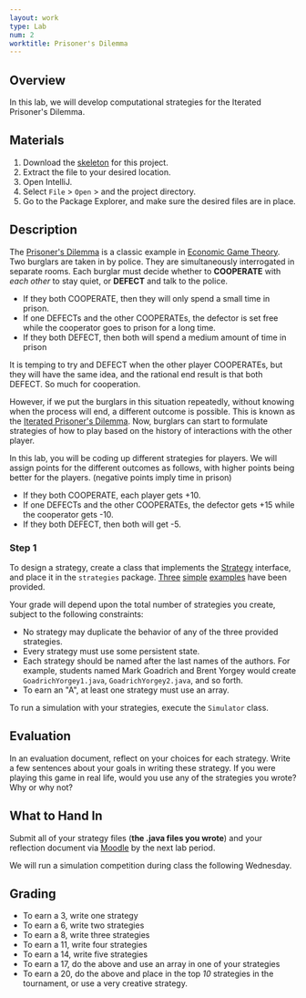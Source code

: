 ```yaml
---
layout: work
type: Lab
num: 2
worktitle: Prisoner's Dilemma
---
```


## Overview

In this lab, we will develop computational strategies for the Iterated
Prisoner's Dilemma.

## Materials


1.  Download the [skeleton](../code/151-prisoner.zip) for this project.
2.  Extract the file to your desired location.
3.  Open IntelliJ.
4.  Select `File` \> `Open` \> and the project directory.
5.  Go to the Package Explorer, and make sure the desired files are in
    place.

## Description

The [Prisoner's
Dilemma](https://en.wikipedia.org/wiki/Prisoner's_dilemma) is a classic
example in [Economic Game
Theory](https://en.wikipedia.org/wiki/Game_theory). Two burglars are
taken in by police. They are simultaneously interrogated in separate
rooms. Each burglar must decide whether to **COOPERATE** with *each
other* to stay quiet, or **DEFECT** and talk to the police.

-   If they both COOPERATE, then they will only spend a small time in
    prison.
-   If one DEFECTs and the other COOPERATEs, the defector is set free
    while the cooperator goes to prison for a long time.
-   If they both DEFECT, then both will spend a medium amount of time in
    prison

It is temping to try and DEFECT when the other player COOPERATEs, but
they will have the same idea, and the rational end result is that both
DEFECT. So much for cooperation.

However, if we put the burglars in this situation repeatedly, without
knowing when the process will end, a different outcome is possible. This
is known as the [Iterated Prisoner's
Dilemma](https://en.wikipedia.org/wiki/Prisoner's_dilemma#The_iterated_prisoner's_dilemma).
Now, burglars can start to formulate strategies of how to play based on
the history of interactions with the other player.

In this lab, you will be coding up different strategies for players. We
will assign points for the different outcomes as follows, with higher
points being better for the players. (negative points imply time in
prison)

-   If they both COOPERATE, each player gets +10.
-   If one DEFECTs and the other COOPERATEs, the defector gets +15 while
    the cooperator gets -10.
-   If they both DEFECT, then both will get -5.

### Step 1

To design a strategy, create a class that implements the
[Strategy](../code/Strategy.java) interface, and place it in the
`strategies` package. [Three](../code/Tit4Tat.java)
[simple](../code/Naive.java) [examples](../code/Evil.java) have been
provided.

Your grade will depend upon the total number of strategies you create,
subject to the following constraints:

-   No strategy may duplicate the behavior of any of the three provided
    strategies.
-   Every strategy must use some persistent state.
-   Each strategy should be named after the last names of the authors. For example,
    students named Mark Goadrich and Brent Yorgey would create `GoadrichYorgey1.java`,
    `GoadrichYorgey2.java`, and so forth.
-   To earn an "A", at least one strategy must use an array.

To run a simulation with your strategies, execute the `Simulator` class.

## Evaluation

In an evaluation document, reflect on your choices for each strategy.
Write a few sentences about your goals in writing these
strategy. If you were playing this game in real life, would you use
any of the strategies you wrote? Why or why not?

## What to Hand In

Submit all of your strategy files (**the .java files you wrote**) and your
reflection document via
[Moodle](http://moodle.hendrix.edu) by the next lab period.

We will run a simulation competition during class the following Wednesday.

## Grading

* To earn a 3, write one strategy
* To earn a 6, write two strategies
* To earn a 8, write three strategies
* To earn a 11, write four strategies
* To earn a 14, write five strategies
* To earn a 17, do the above and use an array in one of your strategies
* To earn a 20, do the above and place in the top *10* strategies in the tournament, or use a very creative strategy.
